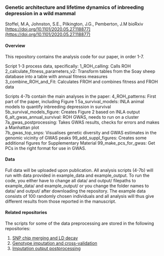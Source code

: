 ### Genetic architecture and lifetime dynamics of inbreeding depression in a wild mammal
Stoffel, M.A, Johnston, S.E., Pilkington, J.G., Pemberton, J.M
bioRxiv [https://doi.org/10.1101/2020.05.27.118877](https://doi.org/10.1101/2020.05.27.118877)  

#### Overview   
This repository contains the analysis code for our paper, in order 1-7.  

Script 1-3 process data, specifically:
1_ROH_calling: Calls ROH  
2_calculate_fitness_parameters_v2: Transform tables from the Soay sheep database into a table with annual fitness measures  
3_combine_ROH_and_Fit: Calculates FROH and combines fitness and FROH data

Scripts 4-7b contain the main analyses in the paper:
4_ROH_patterns: First part of the paper, including Figure 1
5a_survival_models: INLA animal models to quantify inbreeding depression in survival
5b_survival_models_figure: Creates Figure 2 based on INLA output
6_alt_gwas_annual_survival: ROH GWAS, needs to run on a cluster
7a_gwas_postprocessing: Takes GWAS results, checks for errors and makes a Manhattan plot  
7b_gwas_top_snps: Visualises genetic diversity and GWAS estimates in the genomic vicinity of GWAS peaks
99_add_suppl_figures: Creates some additional figures for Supplementary Material
99_make_pcs_for_gwas: Get PCs in the right format for use in GWAS.

#### Data
Full data will be uploaded upon publication.
All analysis scripts (4-7b) will run with data provided in example_data and example_output. 
To run the code, you either have to change all data/ and output/ filepaths
to example_data/ and example_output/ or you change the folder names to data/ and output/
after downloading the repository. The example data consists of 100 randomly chosen
individuals and all analysis will thus give different results from those reported 
in the manuscript.

#### Related repositories
The scripts for some of the data preprocessing are stored in the following repositories:
1) [SNP chip merging and LD decay](https://github.com/mastoffel/sheep)
2) [Genotype imputation and cross-validation](https://github.com/mastoffel/imputation_eddie)
3) [Imputation output postprocessing](https://github.com/mastoffel/imputation_mac)

